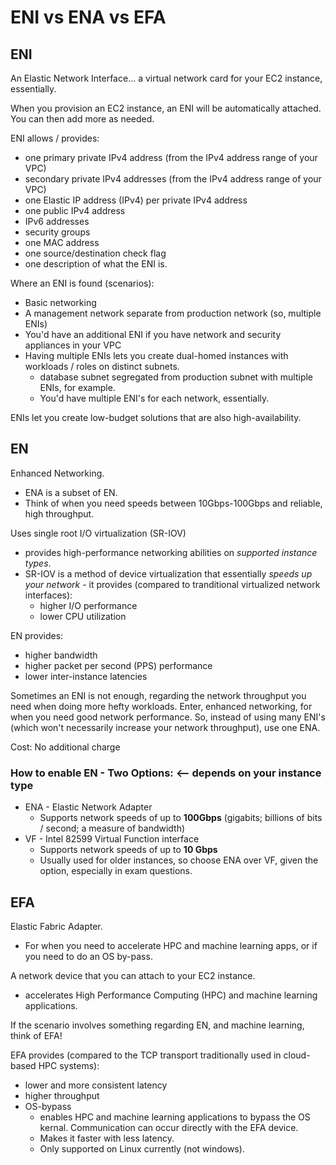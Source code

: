 # ENI vs ENA vs EFA
## ENI
An Elastic Network Interface... a virtual network card for your EC2 instance, essentially.

When you provision an EC2 instance, an ENI will be automatically attached. You can then add more as needed.

ENI allows / provides:
* one primary private IPv4 address (from the IPv4 address range of your VPC)
* secondary private IPv4 addresses (from the IPv4 address range of your VPC)
* one Elastic IP address (IPv4) per private IPv4 address
* one public IPv4 address
* IPv6 addresses
* security groups
* one MAC address
* one source/destination check flag
* one description of what the ENI is.

Where an ENI is found (scenarios):
* Basic networking
* A management network separate from production network (so, multiple ENIs)
* You'd have an additional ENI if you have network and security appliances in your VPC
* Having multiple ENIs lets you create dual-homed instances with workloads / roles on distinct subnets. 
  * database subnet segregated from production subnet with multiple ENIs, for example.
  * You'd have multiple ENI's for each network, essentially.

ENIs let you create low-budget solutions that are also high-availability.


## EN 
Enhanced Networking.
* ENA is a subset of EN.
* Think of when you need speeds between 10Gbps-100Gbps and reliable, high throughput.

Uses single root I/O virtualization (SR-IOV)
* provides high-performance networking abilities on *supported instance types*. 
* SR-IOV is a method of device virtualization that essentially *speeds up your network* - it provides (compared to tranditional virtualized network interfaces):
  * higher I/O performance
  * lower CPU utilization

EN provides:
* higher bandwidth
* higher packet per second (PPS) performance
* lower inter-instance latencies

Sometimes an ENI is not enough, regarding the network throughput you need when doing more hefty workloads. Enter, enhanced networking, for when you need good network performance. So, instead of using many ENI's (which won't necessarily increase your network throughput), use one ENA. 

Cost: No additional charge

### How to enable EN - Two Options: <-- depends on your instance type
* ENA - Elastic Network Adapter
  * Supports network speeds of up to **100Gbps** (gigabits; billions of bits / second; a measure of bandwidth)
* VF - Intel 82599 Virtual Function interface
  * Supports network speeds of up to **10 Gbps**
  * Usually used for older instances, so choose ENA over VF, given the option, especially in exam questions. 

## EFA
Elastic Fabric Adapter.
* For when you need to accelerate HPC and machine learning apps, or if you need to do an OS by-pass.

A network device that you can attach to your EC2 instance.
* accelerates High Performance Computing (HPC) and machine learning applications.

If the scenario involves something regarding EN, and machine learning, think of EFA!

EFA provides (compared to the TCP transport traditionally used in cloud-based HPC systems):
* lower and more consistent latency
* higher throughput 
* OS-bypass
  * enables HPC and machine learning applications to bypass the OS kernal. Communication can occur directly with the EFA device.
  * Makes it faster with less latency.
  * Only supported on Linux currently (not windows).
